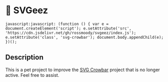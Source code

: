 # :tada: SVGeez

`javascript:javascript: (function () { var e = document.createElement('script'); e.setAttribute('src', 'https://cdn.jsdelivr.net/gh/rossmoody/svgeez/index.js'); e.setAttribute('class', 'svg-crowbar'); document.body.appendChild(e); })();`

## Description

This is a pet project to improve the [SVG Crowbar](http://nytimes.github.com/svg-crowbar/) project that is no longer active. Feel free to assist.
